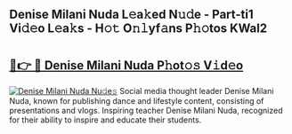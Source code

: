 ## Denise Milani Nuda L𝚎a𝚔ed N𝚞𝚍e - Part-ti1 Vi𝚍𝚎o L𝚎a𝚔s - H𝚘𝚝 O𝚗𝚕yf𝚊ns P𝚑𝚘tos KWaI2

# <h2><a href="http://kf4snt.oniu.top/?m=Denise+Milani+Nuda">🔗👉 🔴 Denise Milani Nuda P𝚑ot𝚘𝚜 V𝚒d𝚎o</a></h2>

[![Denise Milani Nuda Nu𝚍e𝚜](https://i.imgur.com/0qMVB7G.gif)](http://kf4snt.oniu.top/?m=Denise+Milani+Nuda)
Social media thought leader Denise Milani Nuda, known for publishing dance and lifestyle content, consisting of presentations and vlogs. Inspiring teacher Denise Milani Nuda, recognized for their ability to inspire and educate their students.  
